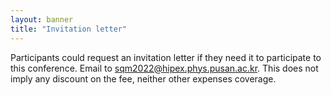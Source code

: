 ```yaml
---
layout: banner
title: "Invitation letter"
---
```


Participants could request an invitation letter if they need it to participate to this conference. Email to sqm2022@hipex.phys.pusan.ac.kr. This does not imply any discount on the fee, neither other expenses coverage.